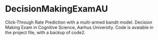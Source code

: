 # DecisionMakingExamAU

Click-Through Rate Prediction with a multi-armed bandit model. Decision Making Exam in Cognitive Science, Aarhus University. Code is avaiable in the project file, with a backup of code2.
